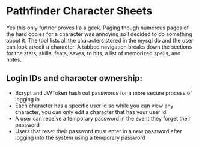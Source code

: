 # Pathfinder Character Sheets

Yes this only further proves I a a geek. Paging though numerous pages of the hard copies for a character was annoying so I decided to do something about it. The tool lists all the characters stored in the mysql db and the user can look at/edit a character. A tabbed navigation breaks down the sections for the stats, skills, feats, saves, to hits, a list of memorized spells, and notes.

## Login IDs and character ownership:
  * Bcrypt and JWToken hash out passwords for a more secure process of logging in
  * Each character has a specific user id so while you can view any character, you can only edit a character that has your user id
  * A user can receive a temporary password in the event they forget their password
  * Users that reset their password must enter in a new password after logging into the system using a temporary password

  
